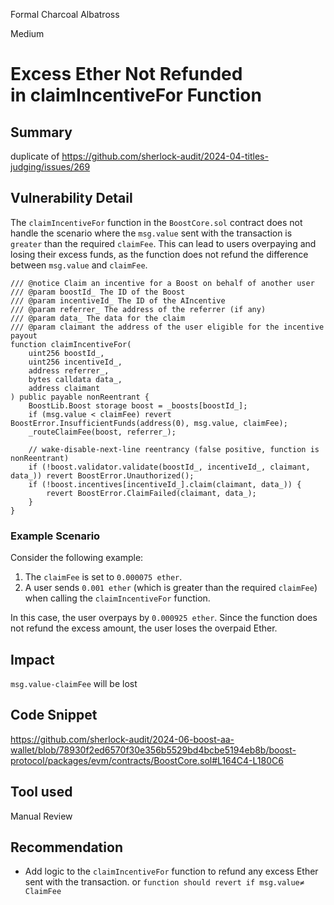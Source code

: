 Formal Charcoal Albatross

Medium

# Excess Ether Not Refunded in claimIncentiveFor Function

## Summary

duplicate of https://github.com/sherlock-audit/2024-04-titles-judging/issues/269

## Vulnerability Detail

The `claimIncentiveFor` function in the `BoostCore.sol` contract does not handle the scenario where the `msg.value` sent with the transaction is `greater` than the required `claimFee`. This can lead to users overpaying and losing their excess funds, as the function does not refund the difference between `msg.value` and `claimFee`.

```solidity
/// @notice Claim an incentive for a Boost on behalf of another user
/// @param boostId_ The ID of the Boost
/// @param incentiveId_ The ID of the AIncentive
/// @param referrer_ The address of the referrer (if any)
/// @param data_ The data for the claim
/// @param claimant the address of the user eligible for the incentive payout
function claimIncentiveFor(
    uint256 boostId_,
    uint256 incentiveId_,
    address referrer_,
    bytes calldata data_,
    address claimant
) public payable nonReentrant {
    BoostLib.Boost storage boost = _boosts[boostId_];
    if (msg.value < claimFee) revert BoostError.InsufficientFunds(address(0), msg.value, claimFee);
    _routeClaimFee(boost, referrer_);

    // wake-disable-next-line reentrancy (false positive, function is nonReentrant)
    if (!boost.validator.validate(boostId_, incentiveId_, claimant, data_)) revert BoostError.Unauthorized();
    if (!boost.incentives[incentiveId_].claim(claimant, data_)) {
        revert BoostError.ClaimFailed(claimant, data_);
    }
}

```
### **Example Scenario**

Consider the following example:

1. The `claimFee` is set to `0.000075 ether`.
2. A user sends `0.001 ether` (which is greater than the required `claimFee`) when calling the `claimIncentiveFor` function.

In this case, the user overpays by `0.000925 ether`. Since the function does not refund the excess amount, the user loses the overpaid Ether.
## Impact
`msg.value-claimFee` will be lost
## Code Snippet

https://github.com/sherlock-audit/2024-06-boost-aa-wallet/blob/78930f2ed6570f30e356b5529bd4bcbe5194eb8b/boost-protocol/packages/evm/contracts/BoostCore.sol#L164C4-L180C6

## Tool used

Manual Review

## Recommendation

* Add logic to the `claimIncentiveFor` function to refund any excess Ether sent with the transaction. or `function should revert if msg.value≠ ClaimFee`
